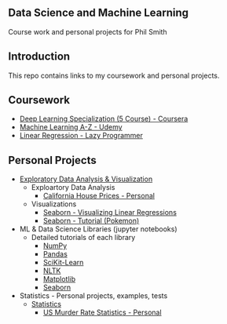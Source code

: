 ## Data Science and Machine Learning
Course work and personal projects for Phil Smith
##
## Introduction
This repo contains links to my coursework and personal projects. 
## Coursework 
  - [Deep Learning Specialization (5 Course) - Coursera](https://github.com/philtsmith570/deep-learning-coursera/blob/master/README.md)
  - [Machine Learning A-Z - Udemy](https://github.com/philtsmith570/Machine_Learning_A-Z/blob/master/README.md)
  - [Linear Regression - Lazy Programmer](https://github.com/philtsmith570/Linear-Regression-Lazy-Programmer/tree/master/Linear%20Regression%20LP)

## Personal Projects
  - [Exploratory Data Analysis & Visualization](https://github.com/philtsmith570/Exploratory-Data-Analysis_and_Visualizations/blob/master/README.md)
     - Exploartory Data Analysis
        - [California House Prices - Personal](https://github.com/philtsmith570/Exploratory-Data-Analysis_and_Visualizations/tree/master/EDA%20-%20CA%20Housing%20Prices/EDA-CA_Housing_Prices.py)
     - Visualizations
        - [Seaborn - Visualizing Linear Regressions](https://github.com/philtsmith570/Exploratory-Data-Analysis_and_Visualizations/tree/master/Seaborn%20-%20Visualizing%20Linear%20Regressions/seaborn-linear_reg.py)
        - [Seaborn - Tutorial (Pokemon)](https://github.com/philtsmith570/Exploratory-Data-Analysis_and_Visualizations/blob/master/Seaborn%20Tutorial/sns_tutorial1.py)
   - ML & Data Science Libraries (jupyter notebooks)    
        - Detailed tutorials of each library
           - [NumPy](https://github.com/philtsmith570/library-examples/blob/main/notebooks/libraries/NumPy.ipynb)
           - [Pandas](https://github.com/philtsmith570/library-examples/blob/main/notebooks/libraries/Pandas.ipynb)
           - [SciKit-Learn](https://github.com/philtsmith570/library-examples/blob/main/notebooks/libraries/Scikit-learn.ipynb)
           - [NLTK](https://github.com/philtsmith570/library-examples/blob/main/notebooks/libraries/NLTK.ipynb)
           - [Matplotlib](https://github.com/philtsmith570/library-examples/blob/main/notebooks/libraries/Matplotlib.ipynb)
           - [Seaborn](https://github.com/philtsmith570/library-examples/blob/main/notebooks/libraries/Seaborn.ipynb)
   - Statistics - Personal projects, examples, tests
      - [Statistics](https://github.com/philtsmith570/Statistics/blob/master/README.md)
        - [US Murder Rate Statistics - Personal](https://github.com/philtsmith570/Statistics/blob/master/States_Murder_Rate-Variability/StateMurderRate.py)

